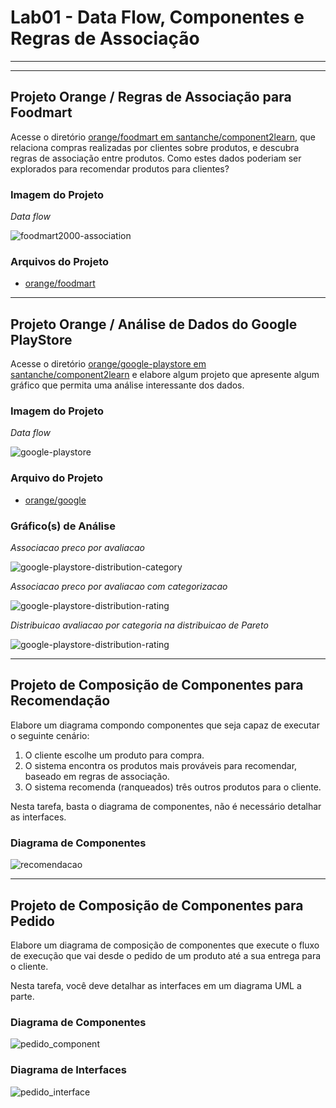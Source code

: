 # Lab01 - Data Flow, Componentes e Regras de Associação
---
---

## Projeto Orange / Regras de Associação para Foodmart

Acesse o diretório [orange/foodmart em santanche/component2learn](https://github.com/santanche/component2learn/tree/master/labs/01-data-flow/orange/foodmart), que relaciona compras realizadas por clientes sobre produtos, e descubra regras de associação entre produtos. Como estes dados poderiam ser explorados para recomendar produtos para clientes?

### Imagem do Projeto

_Data flow_  

![foodmart2000-association](images/foodmart2000-association.png)

### Arquivos do Projeto

- [orange/foodmart](orange/foodmart)

---

## Projeto Orange / Análise de Dados do Google PlayStore

Acesse o diretório [orange/google-playstore em santanche/component2learn](https://github.com/santanche/component2learn/tree/master/labs/01-data-flow/orange/google-playstore) e elabore algum projeto que apresente algum gráfico que permita uma análise interessante dos dados.

### Imagem do Projeto

_Data flow_  

![google-playstore](images/google-playstore.png)

### Arquivo do Projeto

- [orange/google](orange/google)

### Gráfico(s) de Análise

_Associacao preco por avaliacao_  

![google-playstore-distribution-category](images/google-playstore-rating-price-association.png)  


_Associacao preco por avaliacao com categorizacao_  

![google-playstore-distribution-rating](images/google-playstore-rating-price-category-association.png)

_Distribuicao avaliacao por categoria na distribuicao de Pareto_  

![google-playstore-distribution-rating](images/google-playstore-rating-category-pareto-distribution.png)

---

## Projeto de Composição de Componentes para Recomendação

Elabore um diagrama compondo componentes que seja capaz de executar o seguinte cenário:

1. O cliente escolhe um produto para compra.
2. O sistema encontra os produtos mais prováveis para recomendar, baseado em regras de associação.
3. O sistema recomenda (ranqueados) três outros produtos para o cliente.

Nesta tarefa, basta o diagrama de componentes, não é necessário detalhar as interfaces.

### Diagrama de Componentes

![recomendacao](images/exercicio3.png)

---

## Projeto de Composição de Componentes para Pedido

Elabore um diagrama de composição de componentes que execute o fluxo de execução que vai desde o pedido de um produto até a sua entrega para o cliente.

Nesta tarefa, você deve detalhar as interfaces em um diagrama UML a parte.

### Diagrama de Componentes

![pedido_component](images/exercicio4-componentes.png)

### Diagrama de Interfaces

![pedido_interface](images/exercicio4-interfaces.png)